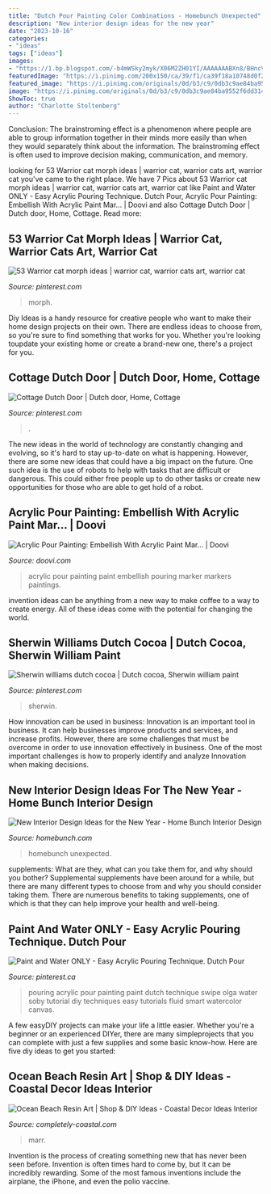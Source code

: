 ```yaml
---
title: "Dutch Pour Painting Color Combinations - Homebunch Unexpected"
description: "New interior design ideas for the new year"
date: "2023-10-16"
categories:
- "ideas"
tags: ["ideas"]
images:
- "https://1.bp.blogspot.com/-b4mWSky2myk/X06M2ZH01YI/AAAAAAABXn8/BHncVlBrlsEmgNFtU9mjudaJ9u9CylZSACLcBGAsYHQ/s16000/blue-ocean-waves-resin-art.jpg"
featuredImage: "https://i.pinimg.com/200x150/ca/39/f1/ca39f18a10748d0f2eec8b8755712e02.jpg"
featured_image: "https://i.pinimg.com/originals/0d/b3/c9/0db3c9ae84ba9552f6dd3140c76be671.jpg"
image: "https://i.pinimg.com/originals/0d/b3/c9/0db3c9ae84ba9552f6dd3140c76be671.jpg"
ShowToc: true
author: "Charlotte Stoltenberg"
---
```



Conclusion:
The brainstroming effect is a phenomenon where people are able to group information together in their minds more easily than when they would separately think about the information. The brainstroming effect is often used to improve decision making, communication, and memory.

	

		
looking for 53 Warrior cat morph ideas | warrior cat, warrior cats art, warrior cat you've came to the right place. We have 7 Pics about 53 Warrior cat morph ideas | warrior cat, warrior cats art, warrior cat like Paint and Water ONLY - Easy Acrylic Pouring Technique. Dutch Pour, Acrylic Pour Painting: Embellish With Acrylic Paint Mar... | Doovi and also Cottage Dutch Door | Dutch door, Home, Cottage. Read more:
		
    
## 53 Warrior Cat Morph Ideas | Warrior Cat, Warrior Cats Art, Warrior Cat

<img loading=lazy src="https://i.pinimg.com/200x150/ca/39/f1/ca39f18a10748d0f2eec8b8755712e02.jpg" onerror="this.onerror=null;this.src='https://tse2.mm.bing.net/th?id=OIP.UuBrmWf9OS53Umo7JMNTYgAAAA&amp;pid=15.1';" alt="53 Warrior cat morph ideas | warrior cat, warrior cats art, warrior cat">

_Source: pinterest.com_

>morph. 

	

Diy Ideas is a handy resource for creative people who want to make their home design projects on their own. There are endless ideas to choose from, so you're sure to find something that works for you. Whether you're looking toupdate your existing home or create a brand-new one, there's a project for you.

    
## Cottage Dutch Door | Dutch Door, Home, Cottage

<img loading=lazy src="https://i.pinimg.com/736x/d3/0a/2f/d30a2fcf2578debb9790d54dc21e39ab--dutch-doors-bedroom-ideas.jpg" onerror="this.onerror=null;this.src='https://tse1.mm.bing.net/th?id=OIP.43A1m-BBPkXt0U0hNYTvAwHaJ4&amp;pid=15.1';" alt="Cottage Dutch Door | Dutch door, Home, Cottage">

_Source: pinterest.com_

>. 

	

The new ideas in the world of technology are constantly changing and evolving, so it's hard to stay up-to-date on what is happening. However, there are some new ideas that could have a big impact on the future. One such idea is the use of robots to help with tasks that are difficult or dangerous. This could either free people up to do other tasks or create new opportunities for those who are able to get hold of a robot.

    
## Acrylic Pour Painting: Embellish With Acrylic Paint Mar... | Doovi

<img loading=lazy src="https://i.ytimg.com/vi/k1KfIPiILgI/maxresdefault.jpg" onerror="this.onerror=null;this.src='https://tse1.mm.bing.net/th?id=OIP.H-XoggGGJnh6Eos3BbBrVQHaEK&amp;pid=15.1';" alt="Acrylic Pour Painting: Embellish With Acrylic Paint Mar... | Doovi">

_Source: doovi.com_

>acrylic pour painting paint embellish pouring marker markers paintings. 

	

invention ideas can be anything from a new way to make coffee to a way to create energy. All of these ideas come with the potential for changing the world.

    
## Sherwin Williams Dutch Cocoa | Dutch Cocoa, Sherwin William Paint

<img loading=lazy src="https://i.pinimg.com/originals/0d/b3/c9/0db3c9ae84ba9552f6dd3140c76be671.jpg" onerror="this.onerror=null;this.src='https://tse4.mm.bing.net/th?id=OIP.Usu3DaL08pWH_paS6Z1Q3wHaFj&amp;pid=15.1';" alt="Sherwin williams dutch cocoa | Dutch cocoa, Sherwin william paint">

_Source: pinterest.com_

>sherwin. 

	

How innovation can be used in business:
Innovation is an important tool in business. It can help businesses improve products and services, and increase profits. However, there are some challenges that must be overcome in order to use innovation effectively in business. One of the most important challenges is how to properly identify and analyze Innovation when making decisions.

    
## New Interior Design Ideas For The New Year - Home Bunch Interior Design

<img loading=lazy src="https://www.homebunch.com/wp-content/uploads/2015/12/Blue-Home-Paint-Color.-Navy-Blue-Home-Paint-Color.-Navy-Blue-Home-Paint-Color-Ideas.-Navy-Blue-Home-Paint-Color-Suggestions.-Navy-Blue-Home-Exterior-Paint-Color-Mark-D.-Williams-Custom-Homes-Inc..jpg" onerror="this.onerror=null;this.src='https://tse2.mm.bing.net/th?id=OIP.N58GvBXqFHDnkM2BGi0suQHaFB&amp;pid=15.1';" alt="New Interior Design Ideas for the New Year - Home Bunch Interior Design">

_Source: homebunch.com_

>homebunch unexpected. 

	

supplements: What are they, what can you take them for, and why should you bother?
Supplemental supplements have been around for a while, but there are many different types to choose from and why you should consider taking them. There are numerous benefits to taking supplements, one of which is that they can help improve your health and well-being.

    
## Paint And Water ONLY - Easy Acrylic Pouring Technique. Dutch Pour

<img loading=lazy src="https://i.pinimg.com/originals/f6/0b/7d/f60b7d3bb9043c9d473a54f588377a8e.jpg" onerror="this.onerror=null;this.src='https://tse3.mm.bing.net/th?id=OIP.Gm9tqXhZ0iAAFnKUKj_AWAHaNK&amp;pid=15.1';" alt="Paint and Water ONLY - Easy Acrylic Pouring Technique. Dutch Pour">

_Source: pinterest.ca_

>pouring acrylic pour painting paint dutch technique swipe olga water soby tutorial diy techniques easy tutorials fluid smart watercolor canvas. 

	

A few easyDIY projects can make your life a little easier. Whether you're a beginner or an experienced DIYer, there are many simpleprojects that you can complete with just a few supplies and some basic know-how. Here are five diy ideas to get you started: 

    
## Ocean Beach Resin Art | Shop &amp; DIY Ideas - Coastal Decor Ideas Interior

<img loading=lazy src="https://1.bp.blogspot.com/-b4mWSky2myk/X06M2ZH01YI/AAAAAAABXn8/BHncVlBrlsEmgNFtU9mjudaJ9u9CylZSACLcBGAsYHQ/s16000/blue-ocean-waves-resin-art.jpg" onerror="this.onerror=null;this.src='https://tse3.mm.bing.net/th?id=OIP.5pypfxuP31aNc6dloM6qbwHaHP&amp;pid=15.1';" alt="Ocean Beach Resin Art | Shop &amp; DIY Ideas - Coastal Decor Ideas Interior">

_Source: completely-coastal.com_

>marr. 

	

Invention is the process of creating something new that has never been seen before. Invention is often times hard to come by, but it can be incredibly rewarding. Some of the most famous inventions include the airplane, the iPhone, and even the polio vaccine.

